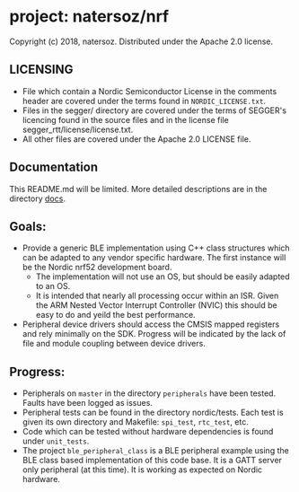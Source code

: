 project: natersoz/nrf
====================
Copyright (c) 2018, natersoz. Distributed under the Apache 2.0 license.

LICENSING
---------
+ File which contain a Nordic Semiconductor License in the comments header
  are covered under the terms found in `NORDIC_LICENSE.txt`.
+ Files in the segger/ directory are covered under the terms of SEGGER's
  licencing found in the source files and in the license file
  segger_rtt/license/license.txt.
+ All other files are covered under the Apache 2.0 LICENSE file.

Documentation
-------------
This README.md will be limited.
More detailed descriptions are in the directory [docs](https://github.com/natersoz/nrf/tree/master/docs).

Goals:
------
+ Provide a generic BLE implementation using C++ class structures which
  can be adapted to any vendor specific hardware. The first instance will
  be the Nordic nrf52 development board.
  + The implementation will not use an OS, but should be easily adapted to an OS.
  + It is intended that nearly all processing occur within an ISR.
    Given the ARM Nested Vector Interrupt Controller (NVIC) this should be
	easy to do and yeild the best performance.
+ Peripheral device drivers should access the CMSIS mapped registers and
  rely minimally on the SDK. Progress will be indicated by the lack
  of file and module coupling between device drivers.

Progress:
---------
+ Peripherals on `master` in the directory `peripherals` have been tested.
  Faults have been logged as issues.
+ Peripheral tests can be found in the directory nordic/tests. Each test is
  given its own directory and Makefile: `spi_test`, `rtc_test`, etc.
+ Code which can be tested without hardware dependencies is found under `unit_tests`.
+ The project `ble_peripheral_class` is a BLE peripheral example using the
  BLE class based implementation of this code base.
  It is a GATT server only peripheral (at this time).
  It is working as expected on Nordic hardware.

